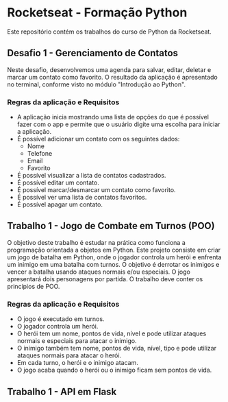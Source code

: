 # Rocketseat - Formação Python

Este repositório contém os trabalhos do curso de Python da Rocketseat.

## Desafio 1 - Gerenciamento de Contatos

Neste desafio, desenvolvemos uma agenda para salvar, editar, deletar e marcar um contato como favorito. O resultado da aplicação é apresentado no terminal, conforme visto no módulo "Introdução ao Python".

### Regras da aplicação e Requisitos

- A aplicação inicia mostrando uma lista de opções do que é possível fazer com o app e permite que o usuário digite uma escolha para iniciar a aplicação.
- É possível adicionar um contato com os seguintes dados:
  - Nome
  - Telefone
  - Email
  - Favorito
- É possível visualizar a lista de contatos cadastrados.
- É possível editar um contato.
- É possível marcar/desmarcar um contato como favorito.
- É possível ver uma lista de contatos favoritos.
- É possível apagar um contato.

## Trabalho 1 - Jogo de Combate em Turnos (POO)

O objetivo deste trabalho é estudar na prática como funciona a programação orientada a objetos em Python. Este projeto consiste em criar um jogo de batalha em Python, onde o jogador controla um herói e enfrenta um inimigo em uma batalha com turnos. O objetivo é derrotar os inimigos e vencer a batalha usando ataques normais e/ou especiais. O jogo apresentará dois personagens por partida. O trabalho deve conter os princípios de POO.

### Regras da aplicação e Requisitos

- O jogo é executado em turnos.
- O jogador controla um herói.
- O herói tem um nome, pontos de vida, nível e pode utilizar ataques normais e especiais para atacar o inimigo.
- O inimigo também tem nome, pontos de vida, nível, tipo e pode utilizar ataques normais para atacar o herói.
- Em cada turno, o herói e o inimigo atacam.
- O jogo acaba quando o herói ou o inimigo ficam sem pontos de vida.

## Trabalho 1 - API em Flask

